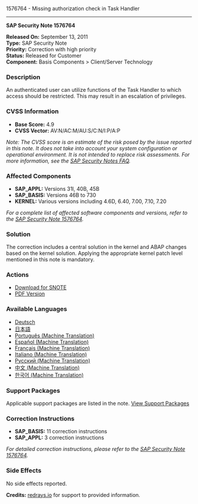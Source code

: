 1576764 - Missing authorization check in Task Handler

---

**SAP Security Note 1576764**

**Released On:** September 13, 2011  
**Type:** SAP Security Note  
**Priority:** Correction with high priority  
**Status:** Released for Customer  
**Component:** Basis Components > Client/Server Technology

### Description
An authenticated user can utilize functions of the Task Handler to which access should be restricted. This may result in an escalation of privileges.

### CVSS Information
- **Base Score:** 4.9  
- **CVSS Vector:** AV:N/AC:M/AU:S/C:N/I:P/A:P

*Note: The CVSS score is an estimate of the risk posed by the issue reported in this note. It does not take into account your system configuration or operational environment. It is not intended to replace risk assessments. For more information, see the [SAP Security Notes FAQ](https://service.sap.com/securitynotes/).*

### Affected Components
- **SAP_APPL:** Versions 31I, 40B, 45B  
- **SAP_BASIS:** Versions 46B to 730  
- **KERNEL:** Various versions including 4.6D, 6.40, 7.00, 7.10, 7.20

*For a complete list of affected software components and versions, refer to the [SAP Security Note 1576764](https://me.sap.com/notes/0001576764).*

### Solution
The correction includes a central solution in the kernel and ABAP changes based on the kernel solution. Applying the appropriate kernel patch level mentioned in this note is mandatory.

### Actions
- [Download for SNOTE](https://notesdownloads.sap.com/note/0040000009355502017)
- [PDF Version](https://userapps.support.sap.com/sap/support/sfm/notes/print/0001576764?language=en-US&token=4BDF69F2653560AF5F27C40FF9EC9F2F)

### Available Languages
- [Deutsch](https://me.sap.com/notes/0001576764/D)
- [日本語](https://me.sap.com/notes/0001576764/J)
- [Português (Machine Translation)](https://me.sap.com/notes/0001576764/P)
- [Español (Machine Translation)](https://me.sap.com/notes/0001576764/S)
- [Français (Machine Translation)](https://me.sap.com/notes/0001576764/F)
- [Italiano (Machine Translation)](https://me.sap.com/notes/0001576764/I)
- [Русский (Machine Translation)](https://me.sap.com/notes/0001576764/R)
- [中文 (Machine Translation)](https://me.sap.com/notes/0001576764/1)
- [한국어 (Machine Translation)](https://me.sap.com/notes/0001576764/3)

### Support Packages
Applicable support packages are listed in the note. [View Support Packages](https://me.sap.com/supportpackage/SAPKB46B62)

### Correction Instructions
- **SAP_BASIS:** 11 correction instructions  
- **SAP_APPL:** 3 correction instructions

*For detailed correction instructions, please refer to the [SAP Security Note 1576764](https://me.sap.com/notes/0001576764).*

### Side Effects
No side effects reported.

**Credits:** [redrays.io](https://redrays.io) for support to provided information.